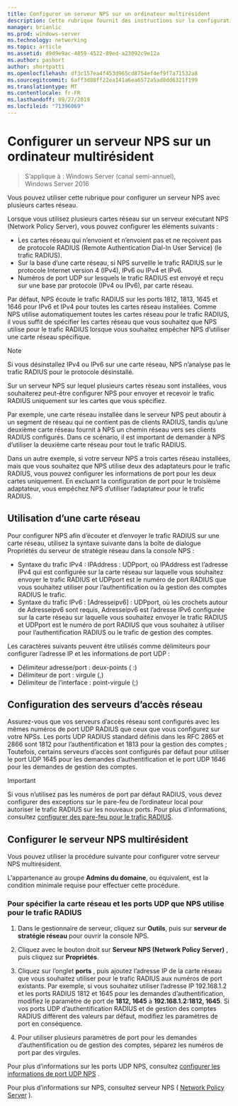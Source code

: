 ```yaml
---
title: Configurer un serveur NPS sur un ordinateur multirésident
description: Cette rubrique fournit des instructions sur la configuration d’un serveur avec plusieurs cartes réseau qui exécutent le serveur de stratégie réseau dans Windows Server 2016.
manager: brianlic
ms.prod: windows-server
ms.technology: networking
ms.topic: article
ms.assetid: d9d9e9ac-4859-4522-89ed-a23092c9e12a
ms.author: pashort
author: shortpatti
ms.openlocfilehash: df3c157ea4f453d965cd8754ef4ef9f7a71532a8
ms.sourcegitcommit: 6aff3d88ff22ea141a6ea6572a5ad8dd6321f199
ms.translationtype: MT
ms.contentlocale: fr-FR
ms.lasthandoff: 09/27/2019
ms.locfileid: "71396069"
---
```

# <a name="configure-nps-on-a-multihomed-computer"></a>Configurer un serveur NPS sur un ordinateur multirésident

>S’applique à : Windows Server (canal semi-annuel), Windows Server 2016

Vous pouvez utiliser cette rubrique pour configurer un serveur NPS avec plusieurs cartes réseau.

Lorsque vous utilisez plusieurs cartes réseau sur un serveur exécutant NPS (Network Policy Server), vous pouvez configurer les éléments suivants :

- Les cartes réseau qui n’envoient et n’envoient pas et ne reçoivent pas de protocole RADIUS (Remote Authentication Dial-In User Service) \(le trafic RADIUS\).
- Sur la base d’une carte réseau, si NPS surveille le trafic RADIUS sur le protocole Internet version 4 \(IPv4\), IPv6 ou IPv4 et IPv6.
- Numéros de port UDP sur lesquels le trafic RADIUS est envoyé et reçu sur une base par protocole \(IPv4 ou IPv6\), par carte réseau.

Par défaut, NPS écoute le trafic RADIUS sur les ports 1812, 1813, 1645 et 1646 pour IPv6 et IPv4 pour toutes les cartes réseau installées. Comme NPS utilise automatiquement toutes les cartes réseau pour le trafic RADIUS, il vous suffit de spécifier les cartes réseau que vous souhaitez que NPS utilise pour le trafic RADIUS lorsque vous souhaitez empêcher NPS d’utiliser une carte réseau spécifique.

>[!NOTE]
>Si vous désinstallez IPv4 ou IPv6 sur une carte réseau, NPS n’analyse pas le trafic RADIUS pour le protocole désinstallé.

Sur un serveur NPS sur lequel plusieurs cartes réseau sont installées, vous souhaiterez peut-être configurer NPS pour envoyer et recevoir le trafic RADIUS uniquement sur les cartes que vous spécifiez.

Par exemple, une carte réseau installée dans le serveur NPS peut aboutir à un segment de réseau qui ne contient pas de clients RADIUS, tandis qu’une deuxième carte réseau fournit à NPS un chemin réseau vers ses clients RADIUS configurés. Dans ce scénario, il est important de demander à NPS d’utiliser la deuxième carte réseau pour tout le trafic RADIUS.

Dans un autre exemple, si votre serveur NPS a trois cartes réseau installées, mais que vous souhaitez que NPS utilise deux des adaptateurs pour le trafic RADIUS, vous pouvez configurer les informations de port pour les deux cartes uniquement. En excluant la configuration de port pour le troisième adaptateur, vous empêchez NPS d’utiliser l’adaptateur pour le trafic RADIUS.

## <a name="using-a-network-adapter"></a>Utilisation d’une carte réseau

Pour configurer NPS afin d’écouter et d’envoyer le trafic RADIUS sur une carte réseau, utilisez la syntaxe suivante dans la boîte de dialogue Propriétés du serveur de stratégie réseau dans la console NPS :

- Syntaxe du trafic IPv4 : IPAddress : UDPport, où IPAddress est l’adresse IPv4 qui est configurée sur la carte réseau sur laquelle vous souhaitez envoyer le trafic RADIUS et UDPport est le numéro de port RADIUS que vous souhaitez utiliser pour l’authentification ou la gestion des comptes RADIUS le trafic.
- Syntaxe du trafic IPv6 : [Adresseipv6] : UDPport, où les crochets autour de Adresseipv6 sont requis, Adresseipv6 est l’adresse IPv6 configurée sur la carte réseau sur laquelle vous souhaitez envoyer le trafic RADIUS et UDPport est le numéro de port RADIUS que vous souhaitez à utiliser pour l’authentification RADIUS ou le trafic de gestion des comptes.

Les caractères suivants peuvent être utilisés comme délimiteurs pour configurer l’adresse IP et les informations de port UDP :

- Délimiteur adresse/port : deux-points ( :)
- Délimiteur de port : virgule (,)
- Délimiteur de l’interface : point-virgule (;)

## <a name="configuring-network-access-servers"></a>Configuration des serveurs d’accès réseau

Assurez-vous que vos serveurs d’accès réseau sont configurés avec les mêmes numéros de port UDP RADIUS que ceux que vous configurez sur votre NPSs. Les ports UDP RADIUS standard définis dans les RFC 2865 et 2866 sont 1812 pour l’authentification et 1813 pour la gestion des comptes ; Toutefois, certains serveurs d’accès sont configurés par défaut pour utiliser le port UDP 1645 pour les demandes d’authentification et le port UDP 1646 pour les demandes de gestion des comptes.

>[!IMPORTANT]
>Si vous n’utilisez pas les numéros de port par défaut RADIUS, vous devez configurer des exceptions sur le pare-feu de l’ordinateur local pour autoriser le trafic RADIUS sur les nouveaux ports. Pour plus d’informations, consultez [configurer des pare-feu pour le trafic RADIUS](nps-firewalls-configure.md).

## <a name="configure-the-multihomed-nps"></a>Configurer le serveur NPS multirésident

Vous pouvez utiliser la procédure suivante pour configurer votre serveur NPS multirésident.

L'appartenance au groupe **Admins du domaine**, ou équivalent, est la condition minimale requise pour effectuer cette procédure.

### <a name="to-specify-the-network-adapter-and-udp-ports-that-nps-uses-for-radius-traffic"></a>Pour spécifier la carte réseau et les ports UDP que NPS utilise pour le trafic RADIUS

1. Dans le gestionnaire de serveur, cliquez sur **Outils**, puis sur **serveur de stratégie réseau** pour ouvrir la console NPS.

2. Cliquez avec le bouton droit sur **Serveur NPS (Network Policy Server)** , puis cliquez sur **Propriétés**.

3. Cliquez sur l’onglet **ports** , puis ajoutez l’adresse IP de la carte réseau que vous souhaitez utiliser pour le trafic RADIUS aux numéros de port existants. Par exemple, si vous souhaitez utiliser l’adresse IP 192.168.1.2 et les ports RADIUS 1812 et 1645 pour les demandes d’authentification, modifiez le paramètre de port de **1812, 1645** à **192.168.1.2:1812, 1645**. Si vos ports UDP d’authentification RADIUS et de gestion des comptes RADIUS diffèrent des valeurs par défaut, modifiez les paramètres de port en conséquence.

4. Pour utiliser plusieurs paramètres de port pour les demandes d’authentification ou de gestion des comptes, séparez les numéros de port par des virgules.

Pour plus d’informations sur les ports UDP NPS, consultez [configurer les informations de port UDP NPS](nps-udp-ports-configure.md) .


Pour plus d’informations sur NPS, consultez serveur NPS ( [Network Policy Server](nps-top.md) ).

